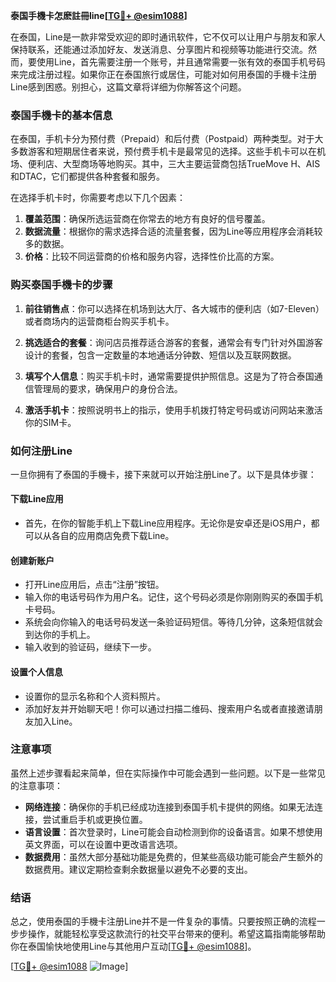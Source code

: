 **泰国手機卡怎麽註冊line[[TG💪+ @esim1088](https://t.me/s/esim1088)]**

在泰国，Line是一款非常受欢迎的即时通讯软件，它不仅可以让用户与朋友和家人保持联系，还能通过添加好友、发送消息、分享图片和视频等功能进行交流。然而，要使用Line，首先需要注册一个账号，并且通常需要一张有效的泰国手机号码来完成注册过程。如果你正在泰国旅行或居住，可能对如何用泰国的手機卡注册Line感到困惑。别担心，这篇文章将详细为你解答这个问题。

### 泰国手機卡的基本信息

在泰国，手机卡分为预付费（Prepaid）和后付费（Postpaid）两种类型。对于大多数游客和短期居住者来说，预付费手机卡是最常见的选择。这些手机卡可以在机场、便利店、大型商场等地购买。其中，三大主要运营商包括TrueMove H、AIS和DTAC，它们都提供各种套餐和服务。

在选择手机卡时，你需要考虑以下几个因素：
1. **覆盖范围**：确保所选运营商在你常去的地方有良好的信号覆盖。
2. **数据流量**：根据你的需求选择合适的流量套餐，因为Line等应用程序会消耗较多的数据。
3. **价格**：比较不同运营商的价格和服务内容，选择性价比高的方案。

### 购买泰国手機卡的步骤

1. **前往销售点**：你可以选择在机场到达大厅、各大城市的便利店（如7-Eleven）或者商场内的运营商柜台购买手机卡。
   
2. **挑选适合的套餐**：询问店员推荐适合游客的套餐，通常会有专门针对外国游客设计的套餐，包含一定数量的本地通话分钟数、短信以及互联网数据。

3. **填写个人信息**：购买手机卡时，通常需要提供护照信息。这是为了符合泰国通信管理局的要求，确保用户的身份合法。

4. **激活手机卡**：按照说明书上的指示，使用手机拨打特定号码或访问网站来激活你的SIM卡。

### 如何注册Line

一旦你拥有了泰国的手機卡，接下来就可以开始注册Line了。以下是具体步骤：

#### 下载Line应用
- 首先，在你的智能手机上下载Line应用程序。无论你是安卓还是iOS用户，都可以从各自的应用商店免费下载Line。

#### 创建新账户
- 打开Line应用后，点击“注册”按钮。
- 输入你的电话号码作为用户名。记住，这个号码必须是你刚刚购买的泰国手机卡号码。
- 系统会向你输入的电话号码发送一条验证码短信。等待几分钟，这条短信就会到达你的手机上。
- 输入收到的验证码，继续下一步。

#### 设置个人信息
- 设置你的显示名称和个人资料照片。
- 添加好友并开始聊天吧！你可以通过扫描二维码、搜索用户名或者直接邀请朋友加入Line。

### 注意事项

虽然上述步骤看起来简单，但在实际操作中可能会遇到一些问题。以下是一些常见的注意事项：
- **网络连接**：确保你的手机已经成功连接到泰国手机卡提供的网络。如果无法连接，尝试重启手机或更换位置。
- **语言设置**：首次登录时，Line可能会自动检测到你的设备语言。如果不想使用英文界面，可以在设置中更改语言选项。
- **数据费用**：虽然大部分基础功能是免费的，但某些高级功能可能会产生额外的数据费用。建议定期检查剩余数据量以避免不必要的支出。

### 结语

总之，使用泰国的手機卡注册Line并不是一件复杂的事情。只要按照正确的流程一步步操作，就能轻松享受这款流行的社交平台带来的便利。希望这篇指南能够帮助你在泰国愉快地使用Line与其他用户互动[[TG💪+ @esim1088](https://t.me/s/esim1088)]。

[[TG💪+ @esim1088](https://t.me/s/esim1088) ![Image](https://i.postimg.cc/4NQfJmqS/Snipaste-2025-05-13-00-14-12.png)]